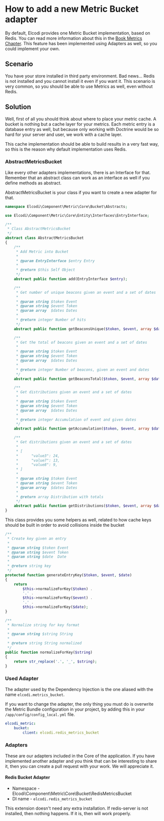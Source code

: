 How to add a new Metric Bucket adapter
======================================

By default, Elcodi provides one Metric Bucket implementation, based on Redis.
You can read more information about this in the
[Book Metrics Chapter](../../component/metrics.md). This feature has been implemented
using Adapters as well, so you could implement your own.

## Scenario

You have your store installed in third party environment. Bad news... Redis is
not installed and you cannot install it even if you want it. This scenario is
very common, so you should be able to use Metrics as well, even without Redis.

## Solution

Well, first of all you should think about where to place your metric cache. A
bucket is nothing but a cache layer for your metrics. Each metric entry is a
database entry as well, but because only working with Doctrine would be so hard
for your server and user, we work with a cache layer.

This cache implementation should be able to build results in a very fast way, so
this is the reason why default implementation uses Redis.

### AbstractMetricsBucket

Like every other adapters implementations, there is an Interface for that.
Remember that an abstract class can work as an interface as well if you define
methods as abstract.

AbstractMetricsBucket is your class if you want to create a new adapter for
that.

``` php
namespace Elcodi\Component\Metric\Core\Bucket\Abstracts;

use Elcodi\Component\Metric\Core\Entity\Interfaces\EntryInterface;

/**
 * Class AbstractMetricsBucket
 */
abstract class AbstractMetricsBucket
{
    /**
     * Add Metric into Bucket
     *
     * @param EntryInterface $entry Entry
     *
     * @return $this Self Object
     */
    abstract public function add(EntryInterface $entry);

    /**
     * Get number of unique beacons given an event and a set of dates
     *
     * @param string $token Event
     * @param string $event Token
     * @param array  $dates Dates
     *
     * @return integer Number of hits
     */
    abstract public function getBeaconsUnique($token, $event, array $dates);

    /**
     * Get the total of beacons given an event and a set of dates
     *
     * @param string $token Event
     * @param string $event Token
     * @param array  $dates Dates
     *
     * @return integer Number of beacons, given an event and dates
     */
    abstract public function getBeaconsTotal($token, $event, array $dates);

    /**
     * Get distributions given an event and a set of dates
     *
     * @param string $token Event
     * @param string $event Token
     * @param array  $dates Dates
     *
     * @return integer Accumulation of event and given dates
     */
    abstract public function getAccumulation($token, $event, array $dates);

    /**
     * Get distributions given an event and a set of dates
     *
     * [
     *      "value3": 24,
     *      "value7": 13,
     *      "value8": 9,
     * ]
     *
     * @param string $token Event
     * @param string $event Token
     * @param array  $dates Dates
     *
     * @return array Distribution with totals
     */
    abstract public function getDistributions($token, $event, array $dates);
}
```

This class provides you some helpers as well, related to how cache keys should
be built in order to avoid collisions inside the bucket

``` php
/**
 * Create key given an entry
 *
 * @param string $token Event
 * @param string $event Token
 * @param string $date  Date
 *
 * @return string key
 */
protected function generateEntryKey($token, $event, $date)
{
    return
        $this->normalizeForKey($token) .
        '.' .
        $this->normalizeForKey($event) .
        '.' .
        $this->normalizeForKey($date);
}

/**
 * Normalize string for key format
 *
 * @param string $string String
 *
 * @return string String normalized
 */
public function normalizeForKey($string)
{
    return str_replace('.', '_', $string);
}
```

### Used Adapter

The adapter used by the Dependency Injection is the one aliased with the name
`elcodi.metrics_bucket`.

If you want to change the adapter, the only thing you must do is overwrite the
Metric Bundle configuration in your project, by adding this in your
`/app/config/config_local.yml` file.

``` yaml
elcodi_metric:
    bucket:
        client: elcodi.redis_metrics_bucket
```

### Adapters

These are our adapters included in the Core of the application. If you have
implemented another adapter and you think that can be interesting to share it,
then you can create a pull request with your work. We will appreciate it.

#### Redis Bucket Adapter

* Namespace - Elcodi\Component\Metric\Core\Bucket\RedisMetricsBucket
* DI name - `elcodi.redis_metrics_bucket`

This extension doesn't need any extra installation. If redis-server is not
installed, then nothing happens. If it is, then will work properly.
